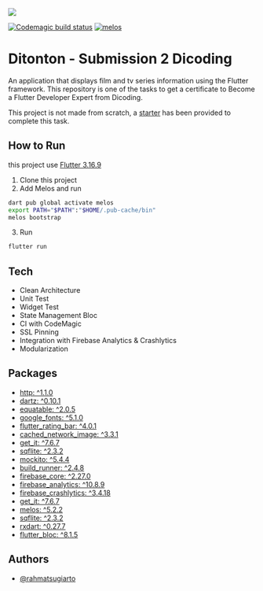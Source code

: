 <img src="readme_assets/preview.png">

[![Codemagic build status](https://api.codemagic.io/apps/660c2341f1d272085ead9080/CI/status_badge.svg)](https://codemagic.io/apps/660c2341f1d272085ead9080/CI/latest_build)
[![melos](https://img.shields.io/badge/maintained%20with-melos-f700ff.svg?style=flat-square)](https://github.com/invertase/melos)


# Ditonton - Submission 2 Dicoding

An application that displays film and tv series information using the Flutter framework. This repository is one of the tasks to get a certificate to Become a Flutter Developer Expert from Dicoding.

This project is not made from scratch, a [starter](https://github.com/dicodingacademy/a199-flutter-expert-project.git) has been provided to complete this task.


## How to Run

this project use [Flutter 3.16.9](https://flutter.dev/)

1. Clone this project
2. Add Melos and run
```bash
dart pub global activate melos
export PATH="$PATH":"$HOME/.pub-cache/bin"
melos bootstrap
```
3. Run
```bash
flutter run
```


## Tech

- Clean Architecture 
- Unit Test
- Widget Test
- State Management Bloc
- CI with CodeMagic
- SSL Pinning
- Integration with Firebase Analytics & Crashlytics
- Modularization

## Packages

- [http: ^1.1.0](https://pub.dev/packages/http)
- [dartz: ^0.10.1](https://pub.dev/packages/dartz)
- [equatable: ^2.0.5](https://pub.dev/packages/equatable)
- [google_fonts: ^5.1.0](https://pub.dev/packages/google_fonts)
- [flutter_rating_bar: ^4.0.1](https://pub.dev/packages/flutter_rating_bar)
- [cached_network_image: ^3.3.1](https://pub.dev/packages/cached_network_image)
- [get_it: ^7.6.7](https://pub.dev/packages/get_it)
- [sqflite: ^2.3.2](https://pub.dev/packages/sqflite)
- [mockito: ^5.4.4](https://pub.dev/packages/mockito)
- [build_runner: ^2.4.8](https://pub.dev/packages/build_runner)
- [firebase_core: ^2.27.0](https://pub.dev/packages/firebase_core)
- [firebase_analytics: ^10.8.9](https://pub.dev/packages/firebase_analytics)
- [firebase_crashlytics: ^3.4.18](https://pub.dev/packages/firebase_crashlytics)
- [get_it: ^7.6.7](https://pub.dev/packages/get_it)
- [melos: ^5.2.2](https://pub.dev/packages/melos)
- [sqflite: ^2.3.2](https://pub.dev/packages/sqflite)
- [rxdart: ^0.27.7](https://pub.dev/packages/rxdart)
- [flutter_bloc: ^8.1.5](https://pub.dev/packages/flutter_bloc)


## Authors

- [@rahmatsugiarto](https://github.com/rahmatsugiarto)
